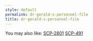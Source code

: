 ```yaml
---
style: default
permalink: dr-gerald-s-personnel-file
title: dr-gerald-s-personnel-file
---
```

You may also like:
[SCP-2801](http://scp-wiki.net/scp-2801)
[SCP-491](http://scp-wiki.net/scp-491)